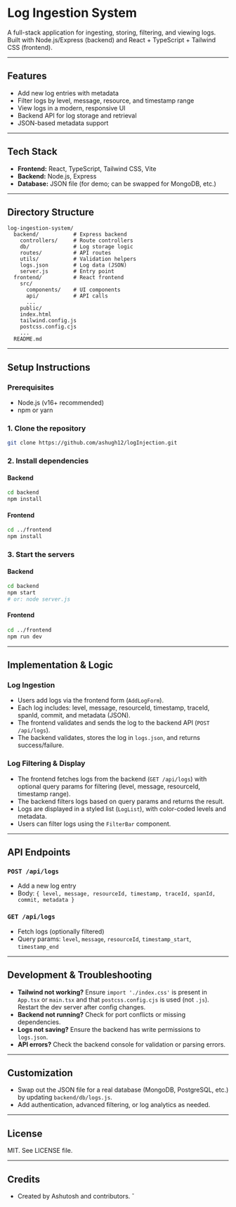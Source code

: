 # Log Ingestion System

A full-stack application for ingesting, storing, filtering, and viewing logs. Built with Node.js/Express (backend) and React + TypeScript + Tailwind CSS (frontend).

---

## Features
- Add new log entries with metadata
- Filter logs by level, message, resource, and timestamp range
- View logs in a modern, responsive UI
- Backend API for log storage and retrieval
- JSON-based metadata support

---

## Tech Stack
- **Frontend:** React, TypeScript, Tailwind CSS, Vite
- **Backend:** Node.js, Express
- **Database:** JSON file (for demo; can be swapped for MongoDB, etc.)

---

## Directory Structure
```
log-ingestion-system/
  backend/           # Express backend
    controllers/     # Route controllers
    db/              # Log storage logic
    routes/          # API routes
    utils/           # Validation helpers
    logs.json        # Log data (JSON)
    server.js        # Entry point
  frontend/          # React frontend
    src/
      components/    # UI components
      api/           # API calls
      ...
    public/
    index.html
    tailwind.config.js
    postcss.config.cjs
    ...
  README.md
```

---

## Setup Instructions

### Prerequisites
- Node.js (v16+ recommended)
- npm or yarn

### 1. Clone the repository
```bash
git clone https://github.com/ashugh12/logInjection.git
```

### 2. Install dependencies
#### Backend
```bash
cd backend
npm install
```
#### Frontend
```bash
cd ../frontend
npm install
```

### 3. Start the servers
#### Backend
```bash
cd backend
npm start
# or: node server.js
```
#### Frontend
```bash
cd ../frontend
npm run dev
```
---

## Implementation & Logic

### Log Ingestion
- Users add logs via the frontend form (`AddLogForm`).
- Each log includes: level, message, resourceId, timestamp, traceId, spanId, commit, and metadata (JSON).
- The frontend validates and sends the log to the backend API (`POST /api/logs`).
- The backend validates, stores the log in `logs.json`, and returns success/failure.

### Log Filtering & Display
- The frontend fetches logs from the backend (`GET /api/logs`) with optional query params for filtering (level, message, resourceId, timestamp range).
- The backend filters logs based on query params and returns the result.
- Logs are displayed in a styled list (`LogList`), with color-coded levels and metadata.
- Users can filter logs using the `FilterBar` component.

---

## API Endpoints

### `POST /api/logs`
- Add a new log entry
- Body: `{ level, message, resourceId, timestamp, traceId, spanId, commit, metadata }`

### `GET /api/logs`
- Fetch logs (optionally filtered)
- Query params: `level`, `message`, `resourceId`, `timestamp_start`, `timestamp_end`

---

## Development & Troubleshooting

- **Tailwind not working?** Ensure `import './index.css'` is present in `App.tsx` or `main.tsx` and that `postcss.config.cjs` is used (not `.js`). Restart the dev server after config changes.
- **Backend not running?** Check for port conflicts or missing dependencies.
- **Logs not saving?** Ensure the backend has write permissions to `logs.json`.
- **API errors?** Check the backend console for validation or parsing errors.

---

## Customization
- Swap out the JSON file for a real database (MongoDB, PostgreSQL, etc.) by updating `backend/db/logs.js`.
- Add authentication, advanced filtering, or log analytics as needed.

---

## License
MIT. See LICENSE file.

---

## Credits
- Created by Ashutosh and contributors.
̌
